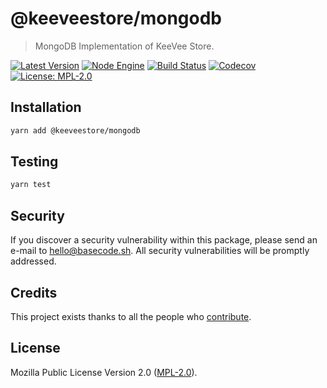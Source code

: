# @keeveestore/mongodb

> MongoDB Implementation of KeeVee Store.

[![Latest Version](https://badgen.now.sh/npm/v/@keeveestore/mongodb)](https://www.npmjs.com/package/@keeveestore/mongodb)
[![Node Engine](https://badgen.now.sh/npm/node/@keeveestore/mongodb)](https://www.npmjs.com/package/@keeveestore/mongodb)
[![Build Status](https://badgen.now.sh/circleci/github/keeveestore/mongodb)](https://circleci.com/gh/keeveestore/mongodb)
[![Codecov](https://badgen.now.sh/codecov/c/github/keeveestore/mongodb)](https://codecov.io/gh/keeveestore/mongodb)
[![License: MPL-2.0](https://badgen.now.sh/badge/license/MPL-2.0/green)](https://mozilla.org/MPL/2.0/)

## Installation

```bash
yarn add @keeveestore/mongodb
```

## Testing

```bash
yarn test
```

## Security

If you discover a security vulnerability within this package, please send an e-mail to hello@basecode.sh. All security vulnerabilities will be promptly addressed.

## Credits

This project exists thanks to all the people who [contribute](../../contributors).

## License

Mozilla Public License Version 2.0 ([MPL-2.0](./LICENSE)).
